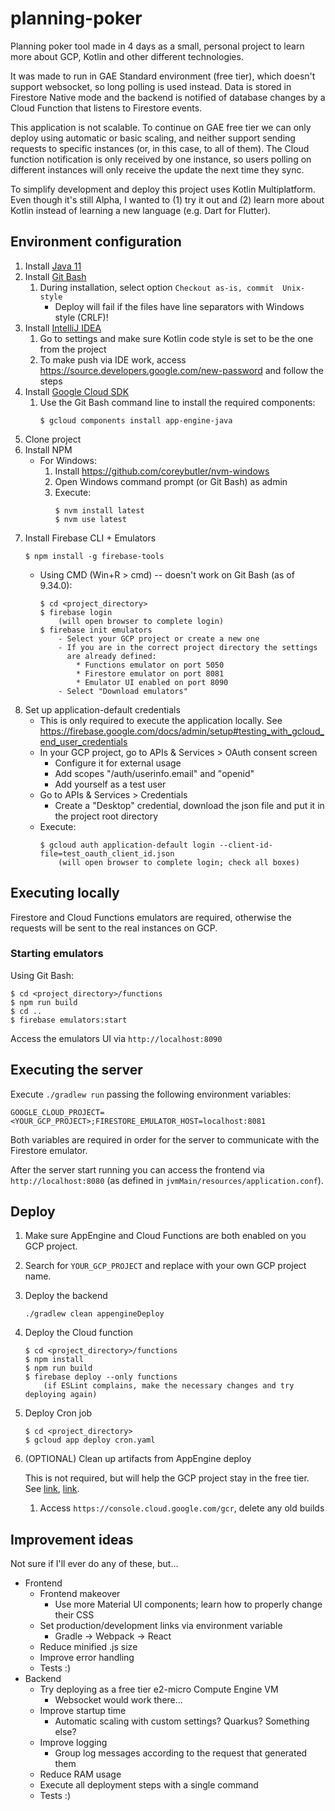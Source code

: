 # planning-poker

Planning poker tool made in 4 days as a small, personal project to learn more
about GCP, Kotlin and other different technologies.

It was made to run in GAE Standard environment (free tier), which doesn't
support websocket, so long polling is used instead. Data is stored in Firestore
Native mode and the backend is notified of database changes by a Cloud Function
that listens to Firestore events.

This application is not scalable. To continue on GAE free tier we can only
deploy using automatic or basic scaling, and neither support sending requests
to specific instances (or, in this case, to all of them). The Cloud function
notification is only received by one instance, so users polling on different
instances will only receive the update the next time they sync.

To simplify development and deploy this project uses Kotlin Multiplatform. Even
though it's still Alpha, I wanted to (1) try it out and (2) learn more about
Kotlin instead of learning a new language (e.g. Dart for Flutter).



## Environment configuration

1. Install [Java 11](https://adoptium.net/?variant=openjdk11)
2. Install [Git Bash](https://git-scm.com/download)
    1. During installation, select option `Checkout as-is, commit 
       Unix-style`
        * Deploy will fail if the files have line separators with
          Windows style (CRLF)!
3. Install [IntelliJ IDEA](https://www.jetbrains.com/idea/download/)
    1. Go to settings and make sure Kotlin code style is set to be the
       one from the project
    2. To make push via IDE work, access 
       https://source.developers.google.com/new-password
       and follow the steps
4. Install [Google Cloud SDK](https://cloud.google.com/sdk/docs/install)
    1. Use the Git Bash command line to install the required components:
        ```
        $ gcloud components install app-engine-java
        ```
5. Clone project
6. Install NPM
    * For Windows:
        1. Install https://github.com/coreybutler/nvm-windows
        2. Open Windows command prompt (or Git Bash) as admin
        3. Execute:
            ```
            $ nvm install latest
            $ nvm use latest
            ```
7. Install Firebase CLI + Emulators
    ```
    $ npm install -g firebase-tools
    ```
    * Using CMD (Win+R > cmd) -- doesn't work on Git Bash (as of 9.34.0):
        ```
        $ cd <project_directory>
        $ firebase login
            (will open browser to complete login)
        $ firebase init emulators
            - Select your GCP project or create a new one
            - If you are in the correct project directory the settings
              are already defined:
                * Functions emulator on port 5050
                * Firestore emulator on port 8081
                * Emulator UI enabled on port 8090
            - Select "Download emulators"
        ```
8. Set up application-default credentials
    * This is only required to execute the application locally.
      See https://firebase.google.com/docs/admin/setup#testing_with_gcloud_end_user_credentials
    * In your GCP project, go to APIs & Services > OAuth consent screen
        * Configure it for external usage
        * Add scopes "/auth/userinfo.email" and "openid"
        * Add yourself as a test user
    * Go to APIs & Services > Credentials
        * Create a "Desktop" credential, download the json file and put
          it in the project root directory
    * Execute:
        ```
        $ gcloud auth application-default login --client-id-file=test_oauth_client_id.json
            (will open browser to complete login; check all boxes)
        ```



## Executing locally

Firestore and Cloud Functions emulators are required, otherwise the
requests will be sent to the real instances on GCP.



### Starting emulators

Using Git Bash:
```
$ cd <project_directory>/functions
$ npm run build
$ cd ..
$ firebase emulators:start
```
Access the emulators UI via `http://localhost:8090`



## Executing the server

Execute `./gradlew run` passing the following environment variables:
```
GOOGLE_CLOUD_PROJECT=<YOUR_GCP_PROJECT>;FIRESTORE_EMULATOR_HOST=localhost:8081
```
Both variables are required in order for the server to communicate with the
Firestore emulator.

After the server start running you can access the frontend via
`http://localhost:8080` (as defined in `jvmMain/resources/application.conf`).



## Deploy

1. Make sure AppEngine and Cloud Functions are both enabled on you GCP project.
2. Search for `YOUR_GCP_PROJECT` and replace with your own GCP project name.
3. Deploy the backend
   ```
   ./gradlew clean appengineDeploy
   ```
4. Deploy the Cloud function
   ```
   $ cd <project_directory>/functions
   $ npm install
   $ npm run build
   $ firebase deploy --only functions
       (if ESLint complains, make the necessary changes and try deploying again)
   ```
5. Deploy Cron job
   ```
   $ cd <project_directory>
   $ gcloud app deploy cron.yaml
   ```
6. (OPTIONAL) Clean up artifacts from AppEngine deploy

   This is not required, but will help the GCP project stay in the free tier.
   See [link](https://stackoverflow.com/q/42947918),
   [link](https://stackoverflow.com/q/63578581).
   1. Access `https://console.cloud.google.com/gcr`, delete any old builds



## Improvement ideas

Not sure if I'll ever do any of these, but...

* Frontend
  * Frontend makeover
    * Use more Material UI components; learn how to properly change their CSS
  * Set production/development links via environment variable
    * Gradle -> Webpack -> React
  * Reduce minified .js size
  * Improve error handling
  * Tests :)
* Backend
  * Try deploying as a free tier e2-micro Compute Engine VM
    * Websocket would work there...
  * Improve startup time
    * Automatic scaling with custom settings? Quarkus? Something else?
  * Improve logging
    * Group log messages according to the request that generated them
  * Reduce RAM usage
  * Execute all deployment steps with a single command
  * Tests :)
